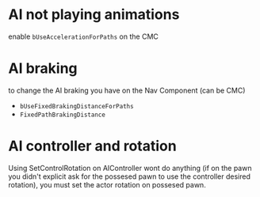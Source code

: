 
# AI not playing animations
enable `bUseAccelerationForPaths` on the CMC

# AI braking
to change the AI braking you have on the Nav Component (can be CMC)
- `bUseFixedBrakingDistanceForPaths`
- `FixedPathBrakingDistance`

# AI controller and rotation
Using SetControlRotation on AIController wont do anything (if on the pawn you didn't explicit ask for the possesed pawn to use the controller desired rotation), you must set the actor rotation on possesed pawn.
